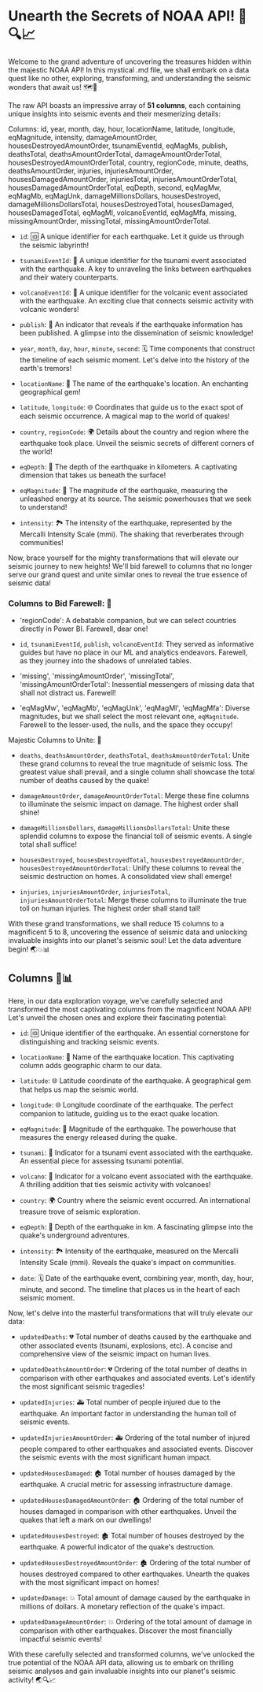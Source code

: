 # Unearth the Secrets of NOAA API! 🌊🔍📈

Welcome to the grand adventure of uncovering the treasures hidden within the majestic NOAA API! In this mystical .md file, we shall embark on a data quest like no other, exploring, transforming, and understanding the seismic wonders that await us! 🗺️💫

The raw API boasts an impressive array of <b>51 columns</b>, each containing unique insights into seismic events and their mesmerizing details:

Columns: id, year, month, day, hour, locationName, latitude, longitude, eqMagnitude, intensity, damageAmountOrder, housesDestroyedAmountOrder, tsunamiEventId, eqMagMs, publish, deathsTotal, deathsAmountOrderTotal, damageAmountOrderTotal, housesDestroyedAmountOrderTotal, country, regionCode, minute, deaths, deathsAmountOrder, injuries, injuriesAmountOrder, housesDamagedAmountOrder, injuriesTotal, injuriesAmountOrderTotal, housesDamagedAmountOrderTotal, eqDepth, second, eqMagMw, eqMagMb, eqMagUnk, damageMillionsDollars, housesDestroyed, damageMillionsDollarsTotal, housesDestroyedTotal, housesDamaged, housesDamagedTotal, eqMagMl, volcanoEventId, eqMagMfa, missing, missingAmountOrder, missingTotal, missingAmountOrderTotal.

- `id`: 🆔 A unique identifier for each earthquake. Let it guide us through the seismic labyrinth!

- `tsunamiEventId`: 🌊 A unique identifier for the tsunami event associated with the earthquake. A key to unraveling the links between earthquakes and their watery counterparts.

- `volcanoEventId`: 🌋 A unique identifier for the volcanic event associated with the earthquake. An exciting clue that connects seismic activity with volcanic wonders!

- `publish`: 📰 An indicator that reveals if the earthquake information has been published. A glimpse into the dissemination of seismic knowledge!

- `year`, `month`, `day`, `hour`, `minute`, `second`: 🗓️ Time components that construct the timeline of each seismic moment. Let's delve into the history of the earth's tremors!

- `locationName`: 📍 The name of the earthquake's location. An enchanting geographical gem!

- `latitude`, `longitude`: 🌐 Coordinates that guide us to the exact spot of each seismic occurrence. A magical map to the world of quakes!

- `country`, `regionCode`: 🌍 Details about the country and region where the earthquake took place. Unveil the seismic secrets of different corners of the world!

- `eqDepth`: 🚀 The depth of the earthquake in kilometers. A captivating dimension that takes us beneath the surface!

- `eqMagnitude`: 🌋 The magnitude of the earthquake, measuring the unleashed energy at its source. The seismic powerhouses that we seek to understand!

- `intensity`: 🏞️ The intensity of the earthquake, represented by the Mercalli Intensity Scale (mmi). The shaking that reverberates through communities!

Now, brace yourself for the mighty transformations that will elevate our seismic journey to new heights! We'll bid farewell to columns that no longer serve our grand quest and unite similar ones to reveal the true essence of seismic data!

### Columns to Bid Farewell: 🚀

- 'regionCode': A debatable companion, but we can select countries directly in Power BI. Farewell, dear one!

- `id`, `tsunamiEventId`, `publish`, `volcanoEventId`: They served as informative guides but have no place in our ML and analytics endeavors. Farewell, as they journey into the shadows of unrelated tables.

- 'missing', 'missingAmountOrder', 'missingTotal', 'missingAmountOrderTotal': Inessential messengers of missing data that shall not distract us. Farewell!

- 'eqMagMw', 'eqMagMb', 'eqMagUnk', 'eqMagMl', 'eqMagMfa': Diverse magnitudes, but we shall select the most relevant one, `eqMagnitude`. Farewell to the lesser-used, the nulls, and the space they occupy!

Majestic Columns to Unite: 🌟

- `deaths`, `deathsAmountOrder`, `deathsTotal`, `deathsAmountOrderTotal`: Unite these grand columns to reveal the true magnitude of seismic loss. The greatest value shall prevail, and a single column shall showcase the total number of deaths caused by the quake!

- `damageAmountOrder`, `damageAmountOrderTotal`: Merge these fine columns to illuminate the seismic impact on damage. The highest order shall shine!

- `damageMillionsDollars`, `damageMillionsDollarsTotal`: Unite these splendid columns to expose the financial toll of seismic events. A single total shall suffice!

- `housesDestroyed`, `housesDestroyedTotal`, `housesDestroyedAmountOrder`, `housesDestroyedAmountOrderTotal`: Unify these columns to reveal the seismic destruction on homes. A consolidated view shall emerge!

- `injuries`, `injuriesAmountOrder`, `injuriesTotal`, `injuriesAmountOrderTotal`: Merge these columns to illuminate the true toll on human injuries. The highest order shall stand tall!

With these grand transformations, we shall reduce 15 columns to a magnificent 5 to 8, uncovering the essence of seismic data and unlocking invaluable insights into our planet's seismic soul! Let the data adventure begin! 🌏💥📊

## Columns 🌟📊

Here, in our data exploration voyage, we've carefully selected and transformed the most captivating columns from the magnificent NOAA API! Let's unveil the chosen ones and explore their fascinating potential:

- `id`: 🆔 Unique identifier of the earthquake. An essential cornerstone for distinguishing and tracking seismic events.

- `locationName`: 📍 Name of the earthquake location. This captivating column adds geographic charm to our data.

- `latitude`: 🌐 Latitude coordinate of the earthquake. A geographical gem that helps us map the seismic world.

- `longitude`: 🌐 Longitude coordinate of the earthquake. The perfect companion to latitude, guiding us to the exact quake location.

- `eqMagnitude`: 🌋 Magnitude of the earthquake. The powerhouse that measures the energy released during the quake.

- `tsunami`: 🌊 Indicator for a tsunami event associated with the earthquake. An essential piece for assessing tsunami potential.

- `volcano`: 🌋 Indicator for a volcano event associated with the earthquake. A thrilling addition that ties seismic activity with volcanoes!

- `country`: 🌍 Country where the seismic event occurred. An international treasure trove of seismic exploration.

- `eqDepth`: 🚀 Depth of the earthquake in km. A fascinating glimpse into the quake's underground adventures.

- `intensity`: 🏞️ Intensity of the earthquake, measured on the Mercalli Intensity Scale (mmi). Reveals the quake's impact on communities.

- `date`: 🗓️ Date of the earthquake event, combining year, month, day, hour, minute, and second. The timeline that places us in the heart of each seismic moment.

Now, let's delve into the masterful transformations that will truly elevate our data:

- `updatedDeaths`: 💔 Total number of deaths caused by the earthquake and other associated events (tsunami, explosions, etc). A concise and comprehensive view of the seismic impact on human lives.

- `updatedDeathsAmountOrder`: 💔 Ordering of the total number of deaths in comparison with other earthquakes and associated events. Let's identify the most significant seismic tragedies!

- `updatedInjuries`: 🚑 Total number of people injured due to the earthquake. An important factor in understanding the human toll of seismic events.

- `updatedInjuriesAmountOrder`: 🚑 Ordering of the total number of injured people compared to other earthquakes and associated events. Discover the seismic events with the most significant human impact.

- `updatedHousesDamaged`: 🏠 Total number of houses damaged by the earthquake. A crucial metric for assessing infrastructure damage.

- `updatedHousesDamagedAmountOrder`: 🏠 Ordering of the total number of houses damaged in comparison with other earthquakes. Unveil the quakes that left a mark on our dwellings!

- `updatedHousesDestroyed`: 🏚️ Total number of houses destroyed by the earthquake. A powerful indicator of the quake's destruction.

- `updatedHousesDestroyedAmountOrder`: 🏚️ Ordering of the total number of houses destroyed compared to other earthquakes. Unearth the quakes with the most significant impact on homes!

- `updatedDamage`: 💥 Total amount of damage caused by the earthquake in millions of dollars. A monetary reflection of the quake's impact.

- `updatedDamageAmountOrder`: 💥 Ordering of the total amount of damage in comparison with other earthquakes. Discover the most financially impactful seismic events!

With these carefully selected and transformed columns, we've unlocked the true potential of the NOAA API data, allowing us to embark on thrilling seismic analyses and gain invaluable insights into our planet's seismic activity! 🌏🔍📈